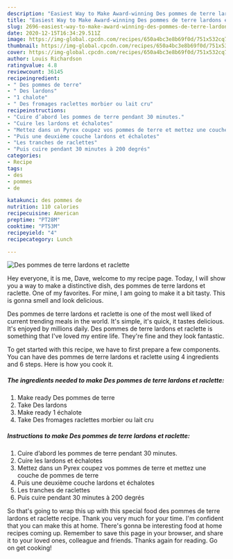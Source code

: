 ```yaml
---
description: "Easiest Way to Make Award-winning Des pommes de terre lardons et raclette"
title: "Easiest Way to Make Award-winning Des pommes de terre lardons et raclette"
slug: 2696-easiest-way-to-make-award-winning-des-pommes-de-terre-lardons-et-raclette
date: 2020-12-15T16:34:29.511Z
image: https://img-global.cpcdn.com/recipes/650a4bc3e8b69f0d/751x532cq70/des-pommes-de-terre-lardons-et-raclette-photo-principale-de-la-recette.jpg
thumbnail: https://img-global.cpcdn.com/recipes/650a4bc3e8b69f0d/751x532cq70/des-pommes-de-terre-lardons-et-raclette-photo-principale-de-la-recette.jpg
cover: https://img-global.cpcdn.com/recipes/650a4bc3e8b69f0d/751x532cq70/des-pommes-de-terre-lardons-et-raclette-photo-principale-de-la-recette.jpg
author: Louis Richardson
ratingvalue: 4.8
reviewcount: 36145
recipeingredient:
- " Des pommes de terre"
- " Des lardons"
- "1 chalote"
- " Des fromages raclettes morbier ou lait cru"
recipeinstructions:
- "Cuire d’abord les pommes de terre pendant 30 minutes."
- "Cuire les lardons et échalotes"
- "Mettez dans un Pyrex coupez vos pommes de terre et mettez une couche de pommes de terre"
- "Puis une deuxième couche lardons et échalotes"
- "Les tranches de raclettes"
- "Puis cuire pendant 30 minutes à 200 degrés"
categories:
- Recipe
tags:
- des
- pommes
- de

katakunci: des pommes de 
nutrition: 110 calories
recipecuisine: American
preptime: "PT28M"
cooktime: "PT53M"
recipeyield: "4"
recipecategory: Lunch

---
```



![Des pommes de terre lardons et raclette](https://img-global.cpcdn.com/recipes/650a4bc3e8b69f0d/751x532cq70/des-pommes-de-terre-lardons-et-raclette-photo-principale-de-la-recette.jpg)

Hey everyone, it is me, Dave, welcome to my recipe page. Today, I will show you a way to make a distinctive dish, des pommes de terre lardons et raclette. One of my favorites. For mine, I am going to make it a bit tasty. This is gonna smell and look delicious.

Des pommes de terre lardons et raclette is one of the most well liked of current trending meals in the world. It's simple, it's quick, it tastes delicious. It's enjoyed by millions daily. Des pommes de terre lardons et raclette is something that I've loved my entire life. They're fine and they look fantastic.




To get started with this recipe, we have to first prepare a few components. You can have des pommes de terre lardons et raclette using 4 ingredients and 6 steps. Here is how you cook it.

<!--inarticleads1-->

##### The ingredients needed to make Des pommes de terre lardons et raclette:

1. Make ready  Des pommes de terre
1. Take  Des lardons
1. Make ready 1 échalote
1. Take  Des fromages raclettes morbier ou lait cru




<!--inarticleads2-->

##### Instructions to make Des pommes de terre lardons et raclette:

1. Cuire d’abord les pommes de terre pendant 30 minutes.
1. Cuire les lardons et échalotes
1. Mettez dans un Pyrex coupez vos pommes de terre et mettez une couche de pommes de terre
1. Puis une deuxième couche lardons et échalotes
1. Les tranches de raclettes
1. Puis cuire pendant 30 minutes à 200 degrés




So that's going to wrap this up with this special food des pommes de terre lardons et raclette recipe. Thank you very much for your time. I'm confident that you can make this at home. There's gonna be interesting food at home recipes coming up. Remember to save this page in your browser, and share it to your loved ones, colleague and friends. Thanks again for reading. Go on get cooking!

